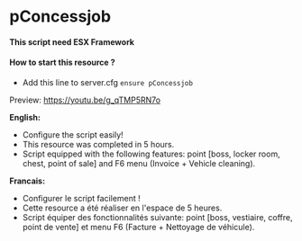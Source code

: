 # pConcessjob

#### This script need ESX Framework

#### How to start this resource ?
   - Add this line to server.cfg `ensure pConcessjob`

Preview: https://youtu.be/g_qTMP5RN7o

__English:__
   - Configure the script easily!
   - This resource was completed in 5 hours.
   - Script equipped with the following features: point [boss, locker room, chest, point of sale] and F6 menu (Invoice + Vehicle cleaning).

__Francais:__
   - Configurer le script facilement !
   - Cette resource a été réaliser en l'espace de 5 heures.
   - Script équiper des fonctionnalités suivante: point [boss, vestiaire, coffre, point de vente] et menu F6 (Facture + Nettoyage de véhicule).
